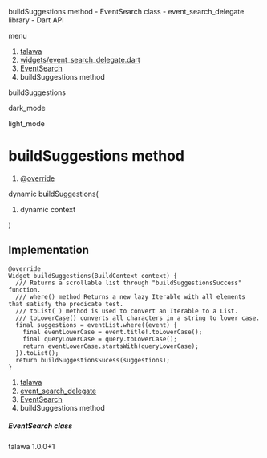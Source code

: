 




buildSuggestions method - EventSearch class - event\_search\_delegate library - Dart API







menu

1. [talawa](../../index.html)
2. [widgets/event\_search\_delegate.dart](../../file-___home_harshil_Desktop_open-source_palisadoes_talawa_lib_widgets_event_search_delegate/)
3. [EventSearch](../../file-___home_harshil_Desktop_open-source_palisadoes_talawa_lib_widgets_event_search_delegate/EventSearch-class.html)
4. buildSuggestions method

buildSuggestions


dark\_mode

light\_mode




# buildSuggestions method


1. @[override](https://api.flutter.dev/flutter/dart-core/override-constant.html)

dynamic
buildSuggestions(

1. dynamic context

)

## Implementation

```
@override
Widget buildSuggestions(BuildContext context) {
  /// Returns a scrollable list through "buildSuggestionsSuccess" function.
  /// where() method Returns a new lazy Iterable with all elements that satisfy the predicate test.
  /// toList( ) method is used to convert an Iterable to a List.
  /// toLowerCase() converts all characters in a string to lower case.
  final suggestions = eventList.where((event) {
    final eventLowerCase = event.title!.toLowerCase();
    final queryLowerCase = query.toLowerCase();
    return eventLowerCase.startsWith(queryLowerCase);
  }).toList();
  return buildSuggestionsSucess(suggestions);
}
```

 


1. [talawa](../../index.html)
2. [event\_search\_delegate](../../file-___home_harshil_Desktop_open-source_palisadoes_talawa_lib_widgets_event_search_delegate/)
3. [EventSearch](../../file-___home_harshil_Desktop_open-source_palisadoes_talawa_lib_widgets_event_search_delegate/EventSearch-class.html)
4. buildSuggestions method

##### EventSearch class





talawa
1.0.0+1






